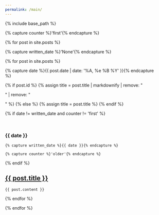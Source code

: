 ```yaml
---
permalink: /main/
---
```



{% include base_path %}

{% capture counter %}'first'{% endcapture %}

{% for post in site.posts %}

{% capture written_date %}'None'{% endcapture %}

{% for post in site.posts %}

  {% capture date %}{{ post.date | date: '%A, %e %B %Y' }}{% endcapture %}
  
  
{% if post.id %}
  {% assign title = post.title | markdownify | remove: "<p>" | remove: "</p>" %}
{% else %}
  {% assign title = post.title %}
{% endif %}
  
  {% if date != written_date and counter != 'first' %}
  
  <br>
  
  <h3 id="{{ date | slugify }}" class="nav__sub-title">{{ date }}</h3>
    
    {% capture written_date %}{{ date }}{% endcapture %}
    
    {% capture counter %}'older'{% endcapture %}
    
  {% endif %}
    
  <h2><a href="{{ post.url }}">{{ post.title }}</a></h2>
    
  <div class="post">
   
    {{ post.content }}

  </div>
  
{% endfor %}

{% endfor %}
